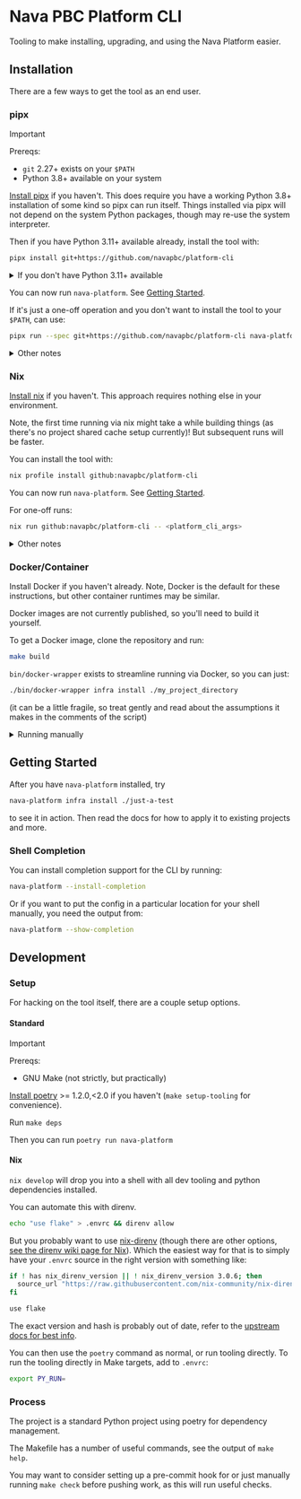 # Nava PBC Platform CLI

Tooling to make installing, upgrading, and using the Nava Platform easier.

## Installation

There are a few ways to get the tool as an end user.

### pipx

> [!IMPORTANT]
> Prereqs:
>
> - `git` 2.27+ exists on your `$PATH`
> - Python 3.8+ available on your system

[Install pipx](https://pipx.pypa.io/stable/) if you haven't. This does require
you have a working Python 3.8+ installation of some kind so pipx can run itself.
Things installed via pipx will not depend on the system Python packages, though
may re-use the system interpreter.

Then if you have Python 3.11+ available already, install the tool with:

```sh
pipx install git+https://github.com/navapbc/platform-cli
```

<details>

<summary>If you don't have Python 3.11+ available</summary>

You can have pipx fetch and install an appropriate Python version for you, with
the slightly longer:

```sh
pipx install --fetch-missing-python --python 3.12 git+https://github.com/navapbc/platform-cli
```

</details>

You can now run `nava-platform`. See [Getting Started](#getting-started).

If it's just a one-off operation and you don't want to install the tool to your
`$PATH`, can use:

```sh
pipx run --spec git+https://github.com/navapbc/platform-cli nava-platform <platform_cli_args>
```

<details>

<summary>Other notes</summary>

If you want to get rid of it:

```sh
pipx uninstall nava-platform-cli
```

Upgrade with:

```sh
pipx upgrade nava-platform-cli
```

(or uninstall and install again)

</details>

### Nix

[Install nix](https://nixos.org/download/) if you haven't. This approach
requires nothing else in your environment.

Note, the first time running via nix might take a while building things (as
there's no project shared cache setup currently)! But subsequent runs will be
faster.

You can install the tool with:

```sh
nix profile install github:navapbc/platform-cli
```

You can now run `nava-platform`. See [Getting Started](#getting-started).

For one-off runs:

```sh
nix run github:navapbc/platform-cli -- <platform_cli_args>
```

<details>

<summary>Other notes</summary>

Upgrade with:

``` sh
nix profile upgrade platform-cli
```

Uninstall with:

``` sh
nix profile remove platform-cli
```

Alternatively for one-offs, you can checkout the project locally and in the
repository run:

```sh
nix run . -- <platform_cli_args>
```

</details>

### Docker/Container

Install Docker if you haven't already. Note, Docker is the default for these
instructions, but other container runtimes may be similar.

Docker images are not currently published, so you'll need to build it yourself.

To get a Docker image, clone the repository and run:

```sh
make build
```

`bin/docker-wrapper` exists to streamline running via Docker, so you can just:

```sh
./bin/docker-wrapper infra install ./my_project_directory
```

(it can be a little fragile, so treat gently and read about the assumptions it
makes in the comments of the script)

<details>

<summary>Running manually</summary>

After building, you will have a `nava-platform-cli` image locally available that
you can run like:

```sh
docker run --rm -it nava-platform-cli
```

For pretty much anything useful, you will need to mount the relevant locations
from your host system into the container. For example if running the tool in the
directory of your target project:

```sh
docker run --rm -it -v "$(pwd):/project-dir" nava-platform-cli infra install /project-dir
```

(you may want to define some aliases in your shell for commons invocations like
this)

</details>

## Getting Started

After you have `nava-platform` installed, try

```sh
nava-platform infra install ./just-a-test
```

to see it in action. Then read the docs for how to apply it to existing projects
and more.

### Shell Completion

You can install completion support for the CLI by running:

```sh
nava-platform --install-completion
```

Or if you want to put the config in a particular location for your shell
manually, you need the output from:

```sh
nava-platform --show-completion
```

## Development

### Setup

For hacking on the tool itself, there are a couple setup options.

#### Standard

> [!IMPORTANT]
> Prereqs:
>
> - GNU Make (not strictly, but practically)

[Install poetry](https://python-poetry.org/docs/) >= 1.2.0,<2.0 if you haven't
(`make setup-tooling` for convenience).

Run `make deps`

Then you can run `poetry run nava-platform`

#### Nix

`nix develop` will drop you into a shell with all dev tooling and python
dependencies installed.

You can automate this with direnv.

```sh
echo "use flake" > .envrc && direnv allow
```

But you probably want to use
[nix-direnv](https://github.com/nix-community/nix-direnv) (though there are
other options, [see the direnv wiki page for
Nix](https://github.com/direnv/direnv/wiki/Nix)). Which the easiest way for that
is to simply have your `.envrc` source in the right version with something like:

```sh
if ! has nix_direnv_version || ! nix_direnv_version 3.0.6; then
  source_url "https://raw.githubusercontent.com/nix-community/nix-direnv/3.0.6/direnvrc" "sha256-RYcUJaRMf8oF5LznDrlCXbkOQrywm0HDv1VjYGaJGdM="
fi

use flake
```

The exact version and hash is probably out of date, refer to the [upstream docs
for best
info](https://github.com/nix-community/nix-direnv?tab=readme-ov-file#installation).

You can then use the `poetry` command as normal, or run tooling directly. To run
the tooling directly in Make targets, add to `.envrc`:

```sh
export PY_RUN=
```

### Process

The project is a standard Python project using poetry for dependency management.

The Makefile has a number of useful commands, see the output of `make help`.

You may want to consider setting up a pre-commit hook for or just manually
running `make check` before pushing work, as this will run useful checks.
